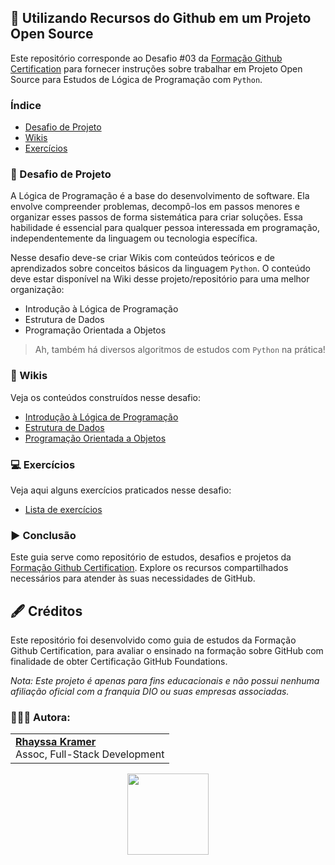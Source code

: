 ## 🐙 Utilizando Recursos do Github em um Projeto Open Source

Este repositório corresponde ao Desafio #03 da [Formação Github Certification](https://web.dio.me/track/formacao-github-certification) para fornecer instruções sobre trabalhar em Projeto Open Source para Estudos de Lógica de Programação com `Python`.

### Índice
- [Desafio de Projeto](https://github.com/rhayssakramer/formacao-github-certification/tree/main/Desafio%2303-Utilizando-Recursos-em-Projeto-Open-Source#-desafio-de-projeto)
- [Wikis](https://github.com/rhayssakramer/formacao-github-certification/tree/main/Desafio%2303-Utilizando-Recursos-em-Projeto-Open-Source#-wikis)
- [Exercícios]()

### 🎯 Desafio de Projeto
A Lógica de Programação é a base do desenvolvimento de software. Ela envolve compreender problemas, decompô-los em passos menores e organizar esses passos de forma sistemática para criar soluções. Essa habilidade é essencial para qualquer pessoa interessada em programação, independentemente da linguagem ou tecnologia específica.

Nesse desafio deve-se criar Wikis com conteúdos teóricos e de aprendizados sobre conceitos básicos da linguagem `Python`. O conteúdo deve estar disponível na Wiki desse projeto/repositório para uma melhor organização:
- Introdução à Lógica de Programação
- Estrutura de Dados
- Programação Orientada a Objetos

>Ah, também há diversos algoritmos de estudos com `Python` na prática!

### 📝 Wikis    
Veja os conteúdos construídos nesse desafio:
- [Introdução à Lógica de Programação](https://github.com/rhayssakramer/formacao-github-certification/wiki/1.-L%C3%B3gica-de-Programa%C3%A7%C3%A3o)
- [Estrutura de Dados](https://github.com/rhayssakramer/formacao-github-certification/wiki/2.-Estrutura-de-Dados)
- [Programação Orientada a Objetos](https://github.com/rhayssakramer/formacao-github-certification/wiki/3.-Programa%C3%A7%C3%A3o-Orientada-a-Objetos)

### 💻 Exercícios
Veja aqui alguns exercícios praticados nesse desafio:
- [Lista de exercícios](https://github.com/rhayssakramer/formacao-github-certification/tree/main/Desafio%2303-Utilizando-Recursos-em-Projeto-Open-Source/resolucao-exercicios)

### ▶️ Conclusão
Este guia serve como repositório de estudos, desafios e projetos da [Formação Github Certification](https://web.dio.me/track/formacao-github-certification). Explore os recursos compartilhados necessários para atender às suas necessidades de GitHub.

## 🖋️ Créditos
Este repositório foi desenvolvido como guia de estudos da Formação Github Certification, para avaliar o ensinado na formação sobre GitHub com finalidade de obter Certificação GitHub Foundations.

*Nota: Este projeto é apenas para fins educacionais e não possui nenhuma afiliação oficial com a franquia DIO ou suas empresas associadas.*

### 👩🏼‍💻 Autora:
<table style="border=0">
  <tr>
    <td align="left">
      <a href="https://github.com/rhayssakramer">
        <span><b>Rhayssa Kramer</b></span>
      </a>
      <br>
      <span>Assoc, Full-Stack Development</span>
    </td>
  </tr>
</table>

<div align="center"><a href="https://github.com/rhayssakramer"><img src="https://github.com/user-attachments/assets/27f933bf-6bb5-418d-aa0f-842b65185a82" width="130"></a></div>
